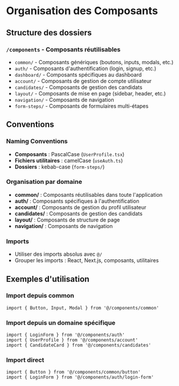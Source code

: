 # Organisation des Composants

## Structure des dossiers

### `/components` - Composants réutilisables
- `common/` - Composants génériques (boutons, inputs, modals, etc.)
- `auth/` - Composants d'authentification (login, signup, etc.)
- `dashboard/` - Composants spécifiques au dashboard
- `account/` - Composants de gestion de compte utilisateur
- `candidates/` - Composants de gestion des candidats
- `layout/` - Composants de mise en page (sidebar, header, etc.)
- `navigation/` - Composants de navigation
- `form-steps/` - Composants de formulaires multi-étapes

## Conventions

### Naming Conventions
- **Composants** : PascalCase (`UserProfile.tsx`)
- **Fichiers utilitaires** : camelCase (`useAuth.ts`)
- **Dossiers** : kebab-case (`form-steps/`)

### Organisation par domaine
- **common/** : Composants réutilisables dans toute l'application
- **auth/** : Composants spécifiques à l'authentification
- **account/** : Composants de gestion du profil utilisateur
- **candidates/** : Composants de gestion des candidats
- **layout/** : Composants de structure de page
- **navigation/** : Composants de navigation

### Imports
- Utiliser des imports absolus avec `@/`
- Grouper les imports : React, Next.js, composants, utilitaires

## Exemples d'utilisation

### Import depuis common
```tsx
import { Button, Input, Modal } from '@/components/common'
```

### Import depuis un domaine spécifique
```tsx
import { LoginForm } from '@/components/auth'
import { UserProfile } from '@/components/account'
import { CandidateCard } from '@/components/candidates'
```

### Import direct
```tsx
import { Button } from '@/components/common/button'
import { LoginForm } from '@/components/auth/login-form'
``` 